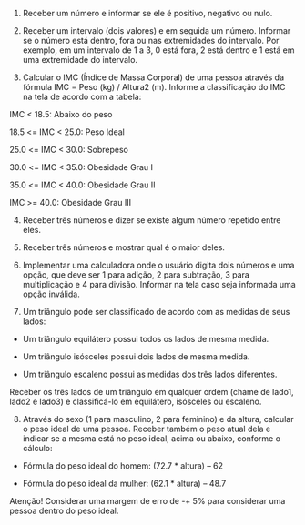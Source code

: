 1. Receber um número e informar se ele é positivo, negativo ou nulo. 



2. Receber um intervalo (dois valores) e em seguida um número. Informar se o número está dentro, fora ou nas extremidades do intervalo. Por exemplo, em um intervalo de 1 a 3, 0 está fora, 2 está dentro e 1 está em uma extremidade do intervalo. 



3. Calcular o IMC (Índice de Massa Corporal) de uma pessoa através da fórmula IMC = Peso (kg) / Altura2 (m). Informe a classificação do IMC na tela de acordo com a tabela: 

IMC < 18.5: Abaixo do peso 

18.5 <= IMC < 25.0: Peso Ideal 

25.0 <= IMC < 30.0: Sobrepeso 

30.0 <= IMC < 35.0: Obesidade Grau I 

35.0 <= IMC < 40.0: Obesidade Grau II 

IMC >= 40.0: Obesidade Grau III 



4. Receber três números e dizer se existe algum número repetido entre eles. 



5. Receber três números e mostrar qual é o maior deles. 



6. Implementar uma calculadora onde o usuário digita dois números e uma opção, que deve ser 1 para adição, 2 para subtração, 3 para multiplicação e 4 para divisão. Informar na tela caso seja informada uma opção inválida. 

 



7. Um triângulo pode ser classificado de acordo com as medidas de seus lados: 

- Um triângulo equilátero possui todos os lados de mesma medida. 

- Um triângulo isósceles possui dois lados de mesma medida. 

- Um triângulo escaleno possui as medidas dos três lados diferentes. 

 

Receber os três lados de um triângulo em qualquer ordem (chame de lado1, lado2 e lado3) e classificá-lo em equilátero, isósceles ou escaleno. 

 



8. Através do sexo (1 para masculino, 2 para feminino) e da altura, calcular o peso ideal de uma pessoa. Receber também o peso atual dela e indicar se a mesma está no peso ideal, acima ou abaixo, conforme o cálculo: 



- Fórmula do peso ideal do homem: (72.7 * altura) – 62 

- Fórmula do peso ideal da mulher: (62.1 * altura) – 48.7 



Atenção! Considerar uma margem de erro de -+ 5% para considerar uma pessoa dentro do peso ideal.
